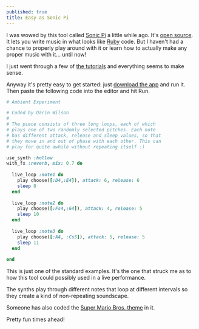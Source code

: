 ```yaml
---
published: true
title: Easy as Sonic Pi
---
```

I was wowed by this tool called [Sonic Pi](https://sonic-pi.net/) a little while ago. It's [open source](https://github.com/samaaron/sonic-pi). It lets you write music in what looks like [Ruby](https://www.ruby-lang.org/en/) code. But I haven't had a chance to properly play around with it or learn how to actually make any proper music with it... until now!

I just went through a few of [the tutorials](https://sonic-pi.net/tutorial.html) and everything seems to make sense.

Anyway it's pretty easy to get started: just [download the app](https://sonic-pi.net/) and run it. Then paste the following code into the editor and hit Run.

```ruby
# Ambient Experiment

# Coded by Darin Wilson
#
# The piece consists of three long loops, each of which
# plays one of two randomly selected pitches. Each note
# has different attack, release and sleep values, so that
# they move in and out of phase with each other. This can
# play for quite awhile without repeating itself :)

use_synth :hollow
with_fx :reverb, mix: 0.7 do
  
  live_loop :note1 do
    play choose([:D4,:E4]), attack: 6, release: 6
    sleep 8
  end
  
  live_loop :note2 do
    play choose([:Fs4,:G4]), attack: 4, release: 5
    sleep 10
  end
  
  live_loop :note3 do
    play choose([:A4, :Cs5]), attack: 5, release: 5
    sleep 11
  end
  
end
```

This is just one of the standard examples. It's the one that struck me as to how this tool could possibly used in a live performance.

The synths play through different notes that loop at different intervals so they create a kind of non-repeating soundscape.

Someone has also coded the [Super Mario Bros. theme](https://gist.github.com/xavriley/87ef7548039d1ee301bb) in it.

Pretty fun times ahead!
